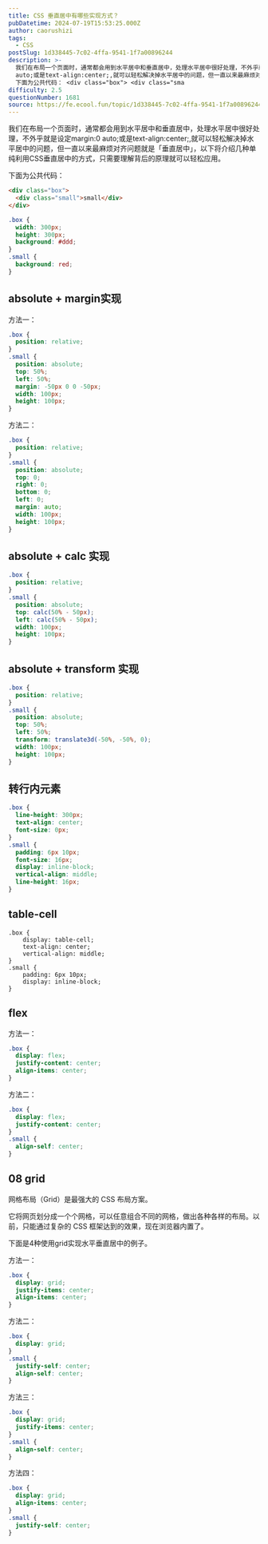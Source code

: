 ```yaml
---
title: CSS 垂直居中有哪些实现方式？
pubDatetime: 2024-07-19T15:53:25.000Z
author: caorushizi
tags:
  - CSS
postSlug: 1d338445-7c02-4ffa-9541-1f7a00896244
description: >-
  我们在布局一个页面时，通常都会用到水平居中和垂直居中，处理水平居中很好处理，不外乎就是设定margin:0
  auto;或是text-align:center;,就可以轻松解决掉水平居中的问题，但一直以来最麻烦对齐问题就是「垂直居中」，以下将介绍几种单纯利用CSS垂直居中的方式，只需要理解背后的原理就可以轻松应用。
  下面为公共代码： <div class="box"> <div class="sma
difficulty: 2.5
questionNumber: 1681
source: https://fe.ecool.fun/topic/1d338445-7c02-4ffa-9541-1f7a00896244
---
```


我们在布局一个页面时，通常都会用到水平居中和垂直居中，处理水平居中很好处理，不外乎就是设定margin:0 auto;或是text-align:center;,就可以轻松解决掉水平居中的问题，但一直以来最麻烦对齐问题就是「垂直居中」，以下将介绍几种单纯利用CSS垂直居中的方式，只需要理解背后的原理就可以轻松应用。

下面为公共代码：

```html
<div class="box">
  <div class="small">small</div>
</div>
```

```css
.box {
  width: 300px;
  height: 300px;
  background: #ddd;
}
.small {
  background: red;
}
```

## absolute + margin实现

方法一：

```css
.box {
  position: relative;
}
.small {
  position: absolute;
  top: 50%;
  left: 50%;
  margin: -50px 0 0 -50px;
  width: 100px;
  height: 100px;
}
```

方法二：

```css
.box {
  position: relative;
}
.small {
  position: absolute;
  top: 0;
  right: 0;
  bottom: 0;
  left: 0;
  margin: auto;
  width: 100px;
  height: 100px;
}
```

## absolute + calc 实现

```css
.box {
  position: relative;
}
.small {
  position: absolute;
  top: calc(50% - 50px);
  left: calc(50% - 50px);
  width: 100px;
  height: 100px;
}
```

## absolute + transform 实现

```css
.box {
  position: relative;
}
.small {
  position: absolute;
  top: 50%;
  left: 50%;
  transform: translate3d(-50%, -50%, 0);
  width: 100px;
  height: 100px;
}
```

## 转行内元素

```css
.box {
  line-height: 300px;
  text-align: center;
  font-size: 0px;
}
.small {
  padding: 6px 10px;
  font-size: 16px;
  display: inline-block;
  vertical-align: middle;
  line-height: 16px;
}
```

## table-cell

```
.box {
    display: table-cell;
    text-align: center;
    vertical-align: middle;
}
.small {
    padding: 6px 10px;
    display: inline-block;
}
```

## flex

方法一：

```css
.box {
  display: flex;
  justify-content: center;
  align-items: center;
}
```

方法二：

```css
.box {
  display: flex;
  justify-content: center;
}
.small {
  align-self: center;
}
```

## 08 grid

网格布局（Grid）是最强大的 CSS 布局方案。

它将网页划分成一个个网格，可以任意组合不同的网格，做出各种各样的布局。以前，只能通过复杂的 CSS 框架达到的效果，现在浏览器内置了。

下面是4种使用grid实现水平垂直居中的例子。

方法一：

```css
.box {
  display: grid;
  justify-items: center;
  align-items: center;
}
```

方法二：

```css
.box {
  display: grid;
}
.small {
  justify-self: center;
  align-self: center;
}
```

方法三：

```css
.box {
  display: grid;
  justify-items: center;
}
.small {
  align-self: center;
}
```

方法四：

```css
.box {
  display: grid;
  align-items: center;
}
.small {
  justify-self: center;
}
```
